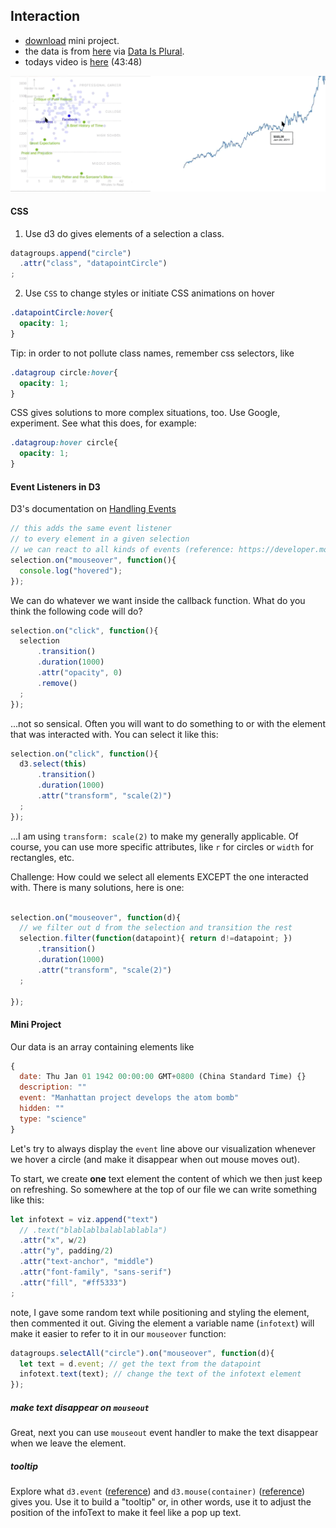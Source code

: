 ## Interaction

- [download](historic-events/historic-events.zip) mini project.
- the data is from [here](https://thebackend.dev/building-monarchs) via [Data Is Plural](https://docs.google.com/spreadsheets/d/1wZhPLMCHKJvwOkP4juclhjFgqIY8fQFMemwKL2c64vk/edit#gid=0).
- todays video is [here](https://drive.google.com/file/d/1-cvN_UDxBr9aQ1wgpF88Qd9Im5H__s4i/view?usp=sharing) (43:48)

![assets/tooltip1.gif](assets/tooltips.gif)

#### CSS

1. Use d3 do gives elements of a selection a class.
  ```javascript
  datagroups.append("circle")
    .attr("class", "datapointCircle")
  ;
  ```
2. Use `CSS` to change styles or initiate CSS animations on hover
  ```css
  .datapointCircle:hover{
    opacity: 1;
  }
  ```

Tip: in order to not pollute class names, remember css selectors, like
```css
.datagroup circle:hover{
  opacity: 1;
}
```
CSS gives solutions to more complex situations, too. Use Google, experiment. See what this does, for example:
```CSS
.datagroup:hover circle{
  opacity: 1;
}
```

#### Event Listeners in D3

D3's documentation on [Handling Events](https://github.com/d3/d3-selection#handling-events)
```javascript
// this adds the same event listener
// to every element in a given selection
// we can react to all kinds of events (reference: https://developer.mozilla.org/en-US/docs/Web/Events#Standard_events)
selection.on("mouseover", function(){
  console.log("hovered");
});
```
We can do whatever we want inside the callback function. What do you think the following code will do?
```javascript
selection.on("click", function(){
  selection
      .transition()
      .duration(1000)
      .attr("opacity", 0)
      .remove()
  ;
});
```
...not so sensical. Often you will want to do something to or with the element that was interacted with. You can select it like this:
```javascript
selection.on("click", function(){
  d3.select(this)
      .transition()
      .duration(1000)
      .attr("transform", "scale(2)")
  ;
});
```
...I am using `transform: scale(2)` to make my generally applicable. Of course, you can use more specific attributes, like `r` for circles or `width` for rectangles, etc.

Challenge: How could we select all elements EXCEPT the one interacted with. There is many solutions, here is one:
```javascript

selection.on("mouseover", function(d){
  // we filter out d from the selection and transition the rest
  selection.filter(function(datapoint){ return d!=datapoint; })
      .transition()
      .duration(1000)
      .attr("transform", "scale(2)")
  ;

});
```

#### Mini Project

Our data is an array containing elements like
```javascript
{
  date: Thu Jan 01 1942 00:00:00 GMT+0800 (China Standard Time) {}
  description: ""
  event: "Manhattan project develops the atom bomb"
  hidden: ""
  type: "science"
}
```
Let's try to always display the `event` line above our visualization whenever we hover a circle (and make it disappear when out mouse moves out).

To start, we create **one** text element the content of which we then just keep on refreshing. So somewhere at the top of our file we can write something like this:
```javascript
let infotext = viz.append("text")
  // .text("blablablbalablablabla")
  .attr("x", w/2)
  .attr("y", padding/2)
  .attr("text-anchor", "middle")
  .attr("font-family", "sans-serif")
  .attr("fill", "#ff5333")
;
```
note, I gave some random text while positioning and styling the element, then commented it out. Giving the element a variable name (`infotext`) will make it easier to refer to it in our `mouseover` function:
```javascript
datagroups.selectAll("circle").on("mouseover", function(d){
  let text = d.event; // get the text from the datapoint
  infotext.text(text); // change the text of the infotext element
});
```
##### make text disappear on `mouseout`
Great, next you can use `mouseout` event handler to make the text disappear when we leave the element.

##### tooltip

Explore what `d3.event` ([reference](https://github.com/d3/d3-selection#event)) and `d3.mouse(container)` ([reference](https://github.com/d3/d3-selection#mouse)) gives you. Use it to build a "tooltip" or, in other words, use it to adjust the position of the infoText to make it feel like a pop up text.
